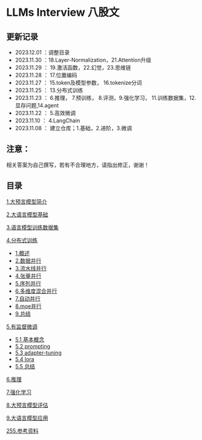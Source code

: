# LLMs Interview 八股文



## 更新记录

- 2023.12.01 ：调整目录
- 2023.11.30 ：18.Layer-Normalization，21.Attention升级
- 2023.11.29 ： 19.激活函数，22.幻觉，23.思维链
- 2023.11.28 ： 17.位置编码
- 2023.11.27 ： 15.token及模型参数， 16.tokenize分词
- 2023.11.25 ： 13.分布式训练
- 2023.11.23 ： 6.推理， 7.预训练， 8.评测，9.强化学习， 11.训练数据集，12.显存问题,14.agent
- 2023.11.22 ： 5.高效微调
- 2023.11.10 ： 4.LangChain
- 2023.11.08 ： 建立仓库；1.基础，2.进阶，3.微调

## 注意：

相关答案为自己撰写，若有不合理地方，请指出修正，谢谢！

## 目录

[1.大预言模型简介](1.大预言模型简介/1.大预言模型简介.md "1.大预言模型简介")

[2.大语言模型基础](2.大语言模型基础/2.大语言模型基础.md "2.大语言模型基础")

[3.语言模型训练数据集](3.语言模型训练数据集/3.语言模型训练数据集.md "3.语言模型训练数据集")

[4.分布式训练](4.分布式训练/4.分布式训练.md "4.分布式训练")

- [1.概述](4.分布式训练/1.概述/1.概述.md "1.概述")
- [2.数据并行](4.分布式训练/2.数据并行/2.数据并行.md "2.数据并行")
- [3.流水线并行](4.分布式训练/3.流水线并行/3.流水线并行.md "3.流水线并行")
- [4.张量并行](4.分布式训练/4.张量并行/4.张量并行.md "4.张量并行")
- [5.序列并行](4.分布式训练/5.序列并行/5.序列并行.md "5.序列并行")
- [6.多维度混合并行](4.分布式训练/6.多维度混合并行/6.多维度混合并行.md "6.多维度混合并行")
- [7.自动并行](4.分布式训练/7.自动并行/7.自动并行.md "7.自动并行")
- [8.moe并行](4.分布式训练/8.moe并行/8.moe并行.md "8.moe并行")
- [9.总结](4.分布式训练/9.总结/9.总结.md "9.总结")

[5.有监督微调](5.有监督微调/5.有监督微调.md "5.有监督微调")

- [5.1 基本概念](5.有监督微调/1.基本概念/1.基本概念.md "1.基本概念")
- [5.2 prompting](5.有监督微调/2.prompting/2.prompting.md "2.prompting")
- [5.3 adapter-tuning](5.有监督微调/3.adapter-tuning/3.adapter-tuning.md "3.adapter-tuning")
- [5.4 lora](5.有监督微调/4.lora/4.lora.md "4.lora")
- [5.5 总结](5.有监督微调/5.总结/5.总结.md "5.总结")

[6.推理](6.推理/6.推理.md "6.推理")

[7.强化学习](7.强化学习/7.强化学习.md "7.强化学习")

[8.大预言模型评估](8.大预言模型评估/8.大预言模型评估.md "8.大预言模型评估")

[9.大语言模型应用](9.大语言模型应用/9.大语言模型应用.md "9.大语言模型应用")

[255.参考资料](255.参考资料/255.参考资料.md "255.参考资料")



